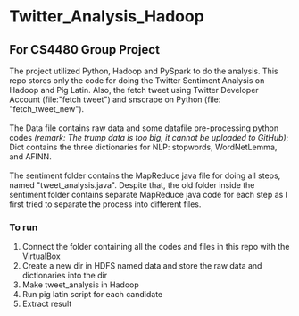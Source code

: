 # Twitter_Analysis_Hadoop
## For CS4480 Group Project
The project utilized Python, Hadoop and PySpark to do the analysis. This repo stores only the code for doing the Twitter Sentiment Analysis on Hadoop and Pig Latin.  Also, the fetch tweet using Twitter Developer Account (file:"fetch tweet") and snscrape on Python (file: "fetch_tweet_new"). <br><br>
The Data file contains raw data and some datafile pre-processing python codes *(remark: The trump data is too big, it cannot be uploaded to GitHub)*; Dict contains the three dictionaries for NLP: stopwords, WordNetLemma, and AFINN. <br><br>
The sentiment folder contains the MapReduce java file for doing all steps, named "tweet_analysis.java". Despite that, the old folder inside the sentiment folder contains separate MapReduce java code for each step as I first tried to separate the process into different files. <br>

### To run
<ol>
  <li>Connect the folder containing all the codes and files in this repo with the VirtualBox</li>
  <li>Create a new dir in HDFS named data and store the raw data and dictionaries into the dir</li>
  <li>Make tweet_analysis in Hadoop</li>
  <li>Run pig latin script for each candidate</li>
  <li>Extract result</li>
</ol>
